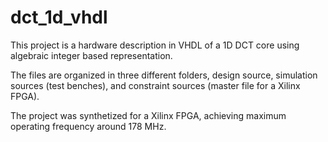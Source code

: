 # dct_1d_vhdl

This project is a hardware description in VHDL of a 1D DCT core using algebraic integer based representation.

The files are organized in three different folders, design source, simulation sources (test benches), and constraint sources (master file for a Xilinx FPGA).

The project was synthetized for a Xilinx FPGA, achieving maximum operating frequency around 178 MHz.